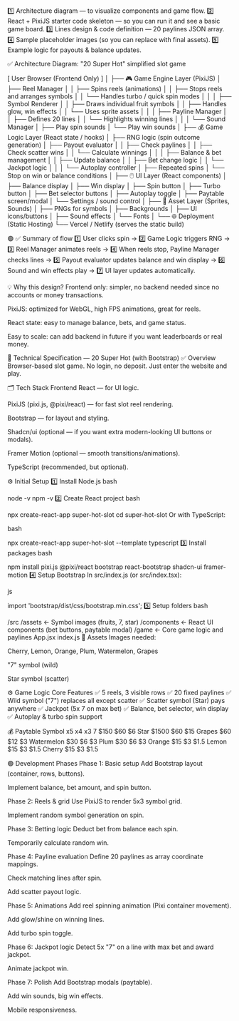 1️⃣ Architecture diagram — to visualize components and game flow.
2️⃣ React + PixiJS starter code skeleton — so you can run it and see a basic game board.
3️⃣ Lines design & code definition — 20 paylines JSON array.
4️⃣ Sample placeholder images (so you can replace with final assets).
5️⃣ Example logic for payouts & balance updates.

✅ Architecture Diagram: "20 Super Hot" simplified slot game

[ User Browser (Frontend Only) ]
│
├── 🎮 Game Engine Layer (PixiJS)
│ ├── Reel Manager
│ │ ├── Spins reels (animations)
│ │ ├── Stops reels and arranges symbols
│ │ └── Handles turbo / quick spin modes
│ │
│ ├── Symbol Renderer
│ │ ├── Draws individual fruit symbols
│ │ ├── Handles glow, win effects
│ │ └── Uses sprite assets
│ │
│ ├── Payline Manager
│ │ ├── Defines 20 lines
│ │ └── Highlights winning lines
│ │
│ └── Sound Manager
│ ├── Play spin sounds
│ └── Play win sounds
│
├── 💰 Game Logic Layer (React state / hooks)
│ ├── RNG logic (spin outcome generation)
│ ├── Payout evaluator
│ │ ├── Check paylines
│ │ ├── Check scatter wins
│ │ └── Calculate winnings
│ │
│ ├── Balance & bet management
│ │ ├── Update balance
│ │ ├── Bet change logic
│ │ └── Jackpot logic
│ │
│ └── Autoplay controller
│ ├── Repeated spins
│ └── Stop on win or balance conditions
│
├── 🖱️ UI Layer (React components)
│ ├── Balance display
│ ├── Win display
│ ├── Spin button
│ ├── Turbo button
│ ├── Bet selector buttons
│ ├── Autoplay toggle
│ ├── Paytable screen/modal
│ └── Settings / sound control
│
├── 🎴 Asset Layer (Sprites, Sounds)
│ ├── PNGs for symbols
│ ├── Backgrounds
│ ├── UI icons/buttons
│ ├── Sound effects
│ └── Fonts
│
└── 🌐 Deployment (Static Hosting)
└── Vercel / Netlify (serves the static build)

🟢 ✅ Summary of flow
1️⃣ User clicks spin →
2️⃣ Game Logic triggers RNG →
3️⃣ Reel Manager animates reels →
4️⃣ When reels stop, Payline Manager checks lines →
5️⃣ Payout evaluator updates balance and win display →
6️⃣ Sound and win effects play →
7️⃣ UI layer updates automatically.

💡 Why this design?
Frontend only: simpler, no backend needed since no accounts or money transactions.

PixiJS: optimized for WebGL, high FPS animations, great for reels.

React state: easy to manage balance, bets, and game status.

Easy to scale: can add backend in future if you want leaderboards or real money.

🎰 Technical Specification — 20 Super Hot (with Bootstrap)
✅ Overview
Browser-based slot game. No login, no deposit. Just enter the website and play.

🗂️ Tech Stack
Frontend
React — for UI logic.

PixiJS (pixi.js, @pixi/react) — for fast slot reel rendering.

Bootstrap — for layout and styling.

Shadcn/ui (optional — if you want extra modern-looking UI buttons or modals).

Framer Motion (optional — smooth transitions/animations).

TypeScript (recommended, but optional).

⚙️ Initial Setup
1️⃣ Install Node.js
bash

node -v
npm -v
2️⃣ Create React project
bash

npx create-react-app super-hot-slot
cd super-hot-slot
Or with TypeScript:

bash

npx create-react-app super-hot-slot --template typescript
3️⃣ Install packages
bash

npm install pixi.js @pixi/react bootstrap react-bootstrap shadcn-ui framer-motion
4️⃣ Setup Bootstrap
In src/index.js (or src/index.tsx):

js

import 'bootstrap/dist/css/bootstrap.min.css';
5️⃣ Setup folders
bash

/src
/assets ← Symbol images (fruits, 7, star)
/components ← React UI components (bet buttons, paytable modal)
/game ← Core game logic and paylines
App.jsx
index.js
🎨 Assets
Images needed:

Cherry, Lemon, Orange, Plum, Watermelon, Grapes

"7" symbol (wild)

Star symbol (scatter)

⚙️ Game Logic
Core Features
✅ 5 reels, 3 visible rows
✅ 20 fixed paylines
✅ Wild symbol ("7") replaces all except scatter
✅ Scatter symbol (Star) pays anywhere
✅ Jackpot (5x 7 on max bet)
✅ Balance, bet selector, win display
✅ Autoplay & turbo spin support

💰 Paytable
Symbol x5 x4 x3
7 $150 $60 $6
Star $1500 $60 $15
Grapes $60 $12 $3
Watermelon $30 $6 $3
Plum $30 $6 $3
Orange $15 $3 $1.5
Lemon $15 $3 $1.5
Cherry $15 $3 $1.5

🟢 Development Phases
Phase 1: Basic setup
Add Bootstrap layout (container, rows, buttons).

Implement balance, bet amount, and spin button.

Phase 2: Reels & grid
Use PixiJS to render 5x3 symbol grid.

Implement random symbol generation on spin.

Phase 3: Betting logic
Deduct bet from balance each spin.

Temporarily calculate random win.

Phase 4: Payline evaluation
Define 20 paylines as array coordinate mappings.

Check matching lines after spin.

Add scatter payout logic.

Phase 5: Animations
Add reel spinning animation (Pixi container movement).

Add glow/shine on winning lines.

Add turbo spin toggle.

Phase 6: Jackpot logic
Detect 5x "7" on a line with max bet and award jackpot.

Animate jackpot win.

Phase 7: Polish
Add Bootstrap modals (paytable).

Add win sounds, big win effects.

Mobile responsiveness.
